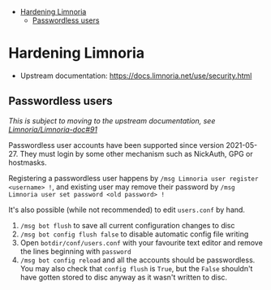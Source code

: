 <!-- @format -->

<!-- START doctoc generated TOC please keep comment here to allow auto update -->
<!-- DON'T EDIT THIS SECTION, INSTEAD RE-RUN doctoc TO UPDATE -->

- [Hardening Limnoria](#hardening-limnoria)
  - [Passwordless users](#passwordless-users)

<!-- END doctoc generated TOC please keep comment here to allow auto update -->

# Hardening Limnoria

- Upstream documentation: https://docs.limnoria.net/use/security.html

## Passwordless users

_This is subject to moving to the upstream documentation, see
[Limnoria/Limnoria-doc#91](https://github.com/Limnoria/Limnoria-doc/issues/91)_

Passwordless user accounts have been supported since version 2021-05-27. They
must login by some other mechanism such as NickAuth, GPG or hostmasks.

Registering a passwordless user happens by
`/msg Limnoria user register <username> !`, and existing user may remove their
password by `/msg Limnoria user set password <old password> !`

It's also possible (while not recommended) to edit `users.conf` by hand.

1. `/msg bot flush` to save all current configuration changes to disc
1. `/msg bot config flush false` to disable automatic config file writing
1. Open `botdir/conf/users.conf` with your favourite text editor and remove
   the lines beginning with `password`
1. `/msg bot config reload` and all the accounts should be passwordless. You
   may also check that `config flush` is `True`, but the `False` shouldn't
   have gotten stored to disc anyway as it wasn't written to disc.
